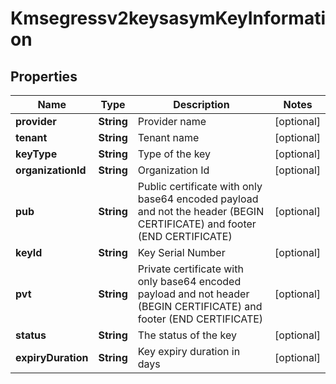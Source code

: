 
# Kmsegressv2keysasymKeyInformation

## Properties
Name | Type | Description | Notes
------------ | ------------- | ------------- | -------------
**provider** | **String** | Provider name  |  [optional]
**tenant** | **String** | Tenant name  |  [optional]
**keyType** | **String** | Type of the key  |  [optional]
**organizationId** | **String** | Organization Id  |  [optional]
**pub** | **String** | Public certificate with only base64 encoded payload and not the header (BEGIN CERTIFICATE) and footer (END CERTIFICATE)  |  [optional]
**keyId** | **String** | Key Serial Number  |  [optional]
**pvt** | **String** | Private certificate with only base64 encoded payload and not header (BEGIN CERTIFICATE) and footer (END CERTIFICATE)  |  [optional]
**status** | **String** | The status of the key  |  [optional]
**expiryDuration** | **String** | Key expiry duration in days  |  [optional]



